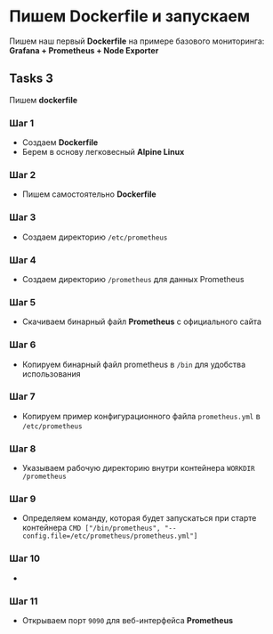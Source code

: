 # Пишем Dockerfile и запускаем

Пишем наш первый **Dockerfile** на примере базового мониторинга: **Grafana + Prometheus + Node Exporter**

## Tasks 3

Пишем **dockerfile**

### Шаг 1
- Создаем **Dockerfile**
- Берем в основу легковесный **Alpine Linux**

### Шаг 2
- Пишем самостоятельно **Dockerfile**

### Шаг 3
- Создаем директорию `/etc/prometheus`

### Шаг 4
- Создаем директорию `/prometheus` для данных Prometheus

### Шаг 5
- Скачиваем бинарный файл **Prometheus** с официального сайта

### Шаг 6
- Копируем бинарный файл prometheus в `/bin` для удобства использования

### Шаг 7
- Копируем пример конфигурационного файла `prometheus.yml` в `/etc/prometheus`

### Шаг 8
- Указываем рабочую директорию внутри контейнера `WORKDIR /prometheus`

### Шаг 9
- Определяем команду, которая будет запускаться при старте контейнера `CMD ["/bin/prometheus", "--config.file=/etc/prometheus/prometheus.yml"]`

### Шаг 10
- 

### Шаг 11
- Открываем порт `9090` для веб-интерфейса **Prometheus**
